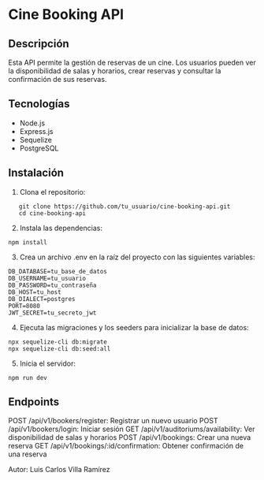 # Cine Booking API

## Descripción

Esta API permite la gestión de reservas de un cine. Los usuarios pueden ver la disponibilidad de salas y horarios, crear reservas y consultar la confirmación de sus reservas.

## Tecnologías

- Node.js
- Express.js
- Sequelize
- PostgreSQL

## Instalación

1. Clona el repositorio:
```
   git clone https://github.com/tu_usuario/cine-booking-api.git
   cd cine-booking-api
```

2. Instala las dependencias:
```
npm install
```

3. Crea un archivo .env en la raíz del proyecto con las siguientes variables:

```
DB_DATABASE=tu_base_de_datos
DB_USERNAME=tu_usuario
DB_PASSWORD=tu_contraseña
DB_HOST=tu_host
DB_DIALECT=postgres
PORT=8080
JWT_SECRET=tu_secreto_jwt
```

4. Ejecuta las migraciones y los seeders para inicializar la base de datos:

```
npx sequelize-cli db:migrate
npx sequelize-cli db:seed:all
```

5. Inicia el servidor:

```
npm run dev
```

## Endpoints
POST /api/v1/bookers/register: Registrar un nuevo usuario
POST /api/v1/bookers/login: Iniciar sesión
GET /api/v1/auditoriums/availability: Ver disponibilidad de salas y horarios
POST /api/v1/bookings: Crear una nueva reserva
GET /api/v1/bookings/:id/confirmation: Obtener confirmación de una reserva

Autor: Luis Carlos Villa Ramírez
